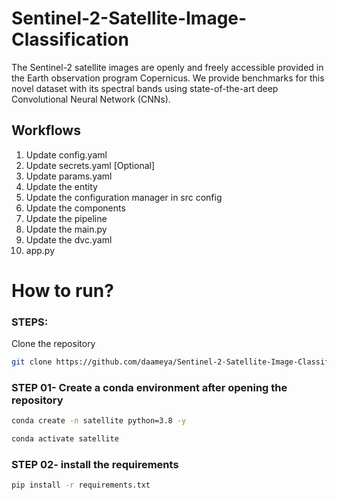 # Sentinel-2-Satellite-Image-Classification
The Sentinel-2 satellite images are openly and freely accessible provided in the Earth observation program Copernicus. We provide benchmarks for this novel dataset with its spectral bands using state-of-the-art deep Convolutional Neural Network (CNNs).

## Workflows

1. Update config.yaml
2. Update secrets.yaml [Optional]
3. Update params.yaml
4. Update the entity
5. Update the configuration manager in src config
6. Update the components
7. Update the pipeline 
8. Update the main.py
9. Update the dvc.yaml
10. app.py

# How to run?
### STEPS:

Clone the repository

```bash
git clone https://github.com/daameya/Sentinel-2-Satellite-Image-Classification.git
```
### STEP 01- Create a conda environment after opening the repository

```bash
conda create -n satellite python=3.8 -y
```

```bash
conda activate satellite
```


### STEP 02- install the requirements
```bash
pip install -r requirements.txt
```
